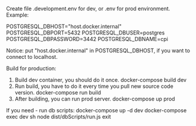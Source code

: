 Create file .development.env for dev, or .env for prod environment.
Example:

POSTGRESQL_DBHOST="host.docker.internal"
POSTGRESQL_DBPORT=5432
POSTGRESQL_DBUSER=postgres
POSTGRESQL_DBPASSWORD=3442
POSTGRESQL_DBNAME=cpi

Notice: put "host.docker.internal" in POSTGRESQL_DBHOST, if you want to connect to localhost.

Build for production:

1. Build dev container, you should do it once.
   docker-compose build dev
2. Run build, you have to do it every time you pull new source code version.
   docker-compose run build
3. After building, you can run prod server.
   docker-compose up prod

If you need - run db scripts:
docker-compose up -d dev
docker-compose exec dev sh
node dist/dbScripts/run.js
exit
